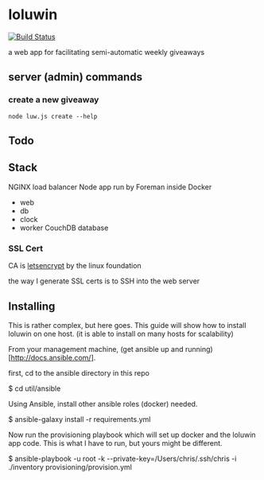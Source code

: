 # loluwin

[![Build Status](https://travis-ci.org/insanity54/loluwin.svg?branch=master)](https://travis-ci.org/insanity54/loluwin)

a web app for facilitating semi-automatic weekly giveaways


## server (admin) commands

### create a new giveaway

```
node luw.js create --help
```


## Todo




## Stack

NGINX load balancer
Node app run by Foreman inside Docker
  - web
  - db
  - clock
  - worker
CouchDB database


### SSL Cert

CA is [letsencrypt](https://letsencrypt.org) by the linux foundation

the way I generate SSL certs is to SSH into the web server

## Installing

This is rather complex, but here goes. This guide will show how to install loluwin on one host. (it is able to install on many hosts for scalability)

From your management machine, (get ansible up and running)[http://docs.ansible.com/].

first, cd to the ansible directory in this repo

$ cd util/ansible

Using Ansible, install other ansible roles (docker) needed.

$ ansible-galaxy install -r requirements.yml

Now run the provisioning playbook which will set up docker and the loluwin app code. This is what I have to run, but yours might be different.

$ ansible-playbook -u root -k --private-key=/Users/chris/.ssh/chris -i ./inventory provisioning/provision.yml



